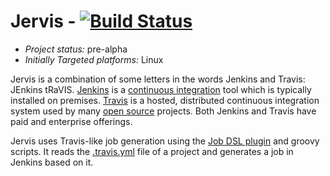 # Jervis - [![Build Status][status-build]][travis-jervis]

* *Project status:* pre-alpha
* *Initially Targeted platforms:* Linux

Jervis is a combination of some letters in the words Jenkins and Travis: JEnkins
tRaVIS.  [Jenkins][jenkins] is a [continuous integration][wiki-ci] tool which is
typically installed on premises.  [Travis][travis] is a hosted, distributed
continuous integration system used by many [open source][wiki-os] projects.
Both Jenkins and Travis have paid and enterprise offerings.

Jervis uses Travis-like job generation using the [Job DSL
plugin][jenkins-plugin-job-dsl] and groovy scripts.  It reads the
[.travis.yml][travis-yaml] file of a project and generates a job in Jenkins
based on it.

[jenkins]: https://jenkins-ci.org/
[jenkins-plugin-job-dsl]: https://wiki.jenkins-ci.org/display/JENKINS/Job+DSL+Plugin
[status-build]: https://travis-ci.org/samrocketman/jervis.svg?branch=master
[travis]: https://travis-ci.org/
[travis-jervis]: https://travis-ci.org/samrocketman/jervis
[travis-yaml]: http://docs.travis-ci.com/user/build-configuration/
[wiki-ci]: https://en.wikipedia.org/wiki/Continuous_integration
[wiki-os]: http://en.m.wikipedia.org/wiki/Open_source
